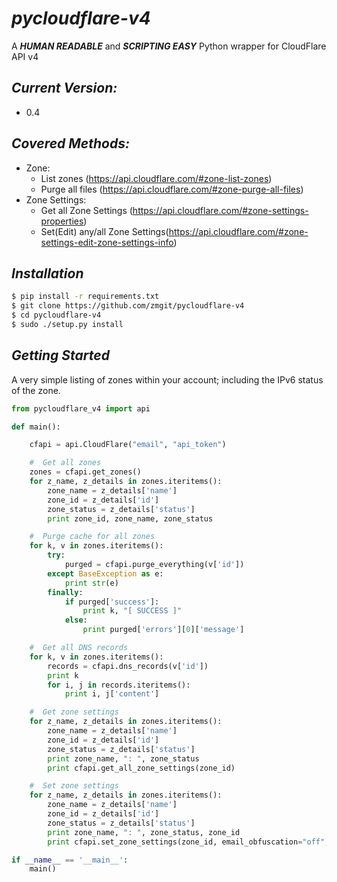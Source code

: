 # *pycloudflare-v4*
A ***HUMAN READABLE*** and ***SCRIPTING EASY*** Python wrapper for CloudFlare API v4

## *Current Version:*
-  0.4

## *Covered Methods:*

- Zone:
    - List zones (https://api.cloudflare.com/#zone-list-zones)
    - Purge all files (https://api.cloudflare.com/#zone-purge-all-files)
- Zone Settings:
    - Get all Zone Settings (https://api.cloudflare.com/#zone-settings-properties)
    - Set(Edit) any/all Zone Settings(https://api.cloudflare.com/#zone-settings-edit-zone-settings-info)

## *Installation*

```bash
$ pip install -r requirements.txt
$ git clone https://github.com/zmgit/pycloudflare-v4
$ cd pycloudflare-v4
$ sudo ./setup.py install
```

## *Getting Started*

A very simple listing of zones within your account; including the IPv6 status of the zone.

```python
from pycloudflare_v4 import api

def main():

    cfapi = api.CloudFlare("email", "api_token")

    #  Get all zones
    zones = cfapi.get_zones()
    for z_name, z_details in zones.iteritems():
        zone_name = z_details['name']
        zone_id = z_details['id']
        zone_status = z_details['status']
        print zone_id, zone_name, zone_status

    #  Purge cache for all zones
    for k, v in zones.iteritems():
        try:
            purged = cfapi.purge_everything(v['id'])
        except BaseException as e:
            print str(e)
        finally:
            if purged['success']:
                print k, "[ SUCCESS ]"
            else:
                print purged['errors'][0]['message']

    #  Get all DNS records
    for k, v in zones.iteritems():
        records = cfapi.dns_records(v['id'])
        print k
        for i, j in records.iteritems():
            print i, j['content']

    #  Get zone settings
    for z_name, z_details in zones.iteritems():
        zone_name = z_details['name']
        zone_id = z_details['id']
        zone_status = z_details['status']
        print zone_name, ": ", zone_status
        print cfapi.get_all_zone_settings(zone_id)

    #  Set zone settings
    for z_name, z_details in zones.iteritems():
        zone_name = z_details['name']
        zone_id = z_details['id']
        zone_status = z_details['status']
        print zone_name, ": ", zone_status, zone_id
        print cfapi.set_zone_settings(zone_id, email_obfuscation="off", hotlink_protection="on")

if __name__ == '__main__':
    main()
```